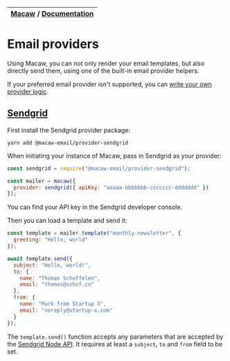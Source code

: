 | [Macaw](../../README.md) / [Documentation](../../README.md#documentation) |
| :------------------------------------------------------------------------ |


# Email providers

Using Macaw, you can not only render your email templates, but also directly send them, using one of the built-in email provider helpers.

If your preferred email provider isn't supported, you can [write your own provider logic](./custom-provider.md).

## [Sendgrid](https://sendgrid.net)

First install the Sendgrid provider package:

```
yarn add @macaw-email/provider-sendgrid
```

When initiating your instance of Macaw, pass in Sendgrid as your provider:

```js
const sendgrid = require("@macaw-email/provider-sendgrid");

const mailer = macaw({
  provider: sendgrid({ apiKey: "aaaaa-bbbbbbb-ccccccc-ddddddd" })
});
```

You can find your API key in the Sendgrid developer console.

Then you can load a template and send it:

```js
const template = mailer.template("monthly-newsletter", {
  greeting: "Hello, world"
});

await template.send({
  subject: "Hello, world!",
  to: {
    name: "Thomas Schoffelen",
    email: "thomas@schof.co"
  },
  from: {
    name: "Mark from Startup X",
    email: "noreply@startup-x.com"
  }
});
```

The `template.send()` function accepts any parameters that are accepted by the [Sendgrid Node API](https://github.com/sendgrid/sendgrid-nodejs/blob/master/use-cases/kitchen-sink.md). It requires at least a `subject`, `to` and `from` field to be set.
